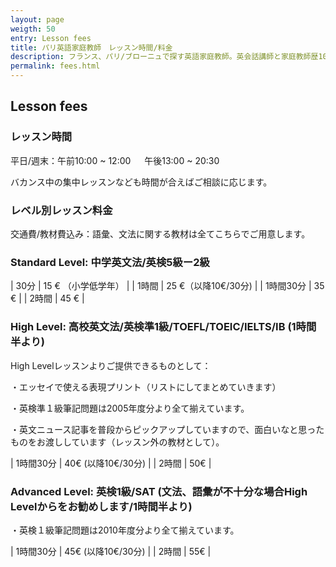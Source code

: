 ```yaml
---
layout: page
weigth: 50
entry: Lesson fees
title: パリ英語家庭教師　レッスン時間/料金
description: フランス、パリ/ブローニュで探す英語家庭教師。英会話講師と家庭教師歴10年以上。英検1級、仏検1級、国家英語通訳ガイド資格など保持。各生徒さんのレベルに合わせて丁寧に英語を教えます。
permalink: fees.html
---
```


##  Lesson fees

### レッスン時間

平日/週末：午前10:00 ~ 12:00 　 午後13:00 ~ 20:30	　　

バカンス中の集中レッスンなども時間が合えばご相談に応じます。

### レベル別レッスン料金

交通費/教材費込み：語彙、文法に関する教材は全てこちらでご用意します。

### Standard Level: 中学英文法/英検5級ー2級

|   30分 |   15 € （小学低学年）    |
|   1時間    |    25 €（以降10€/30分)  |
|   1時間30分  |   35 €    |
|   2時間     |   45 €     |


### High Level: 高校英文法/英検準1級/TOEFL/TOEIC/IELTS/IB   (1時間半より)

High Levelレッスンよりご提供できるものとして：

・エッセイで使える表現プリント（リストにしてまとめていきます）

・英検準１級筆記問題は2005年度分より全て揃えています。

・英文ニュース記事を普段からピックアップしていますので、面白いなと思ったものをお渡ししています（レッスン外の教材として）。

|   1時間30分  |   40€ (以降10€/30分) | 
|   2時間     |   50€ |

### Advanced Level: 英検1級/SAT  (文法、語彙が不十分な場合High Levelからをお勧めします/1時間半より)

・英検１級筆記問題は2010年度分より全て揃えています。

|   1時間30分  |   45€ (以降10€/30分) | 
|   2時間     |   55€     |

